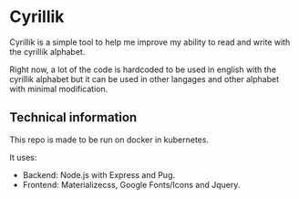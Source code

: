 # Cyrillik

Cyrillik is a simple tool to help me improve my ability to read and write with the cyrillik alphabet.

Right now, a lot of the code is hardcoded to be used in english with the cyrillik alphabet but it can be used in other langages and other alphabet with minimal modification.

## Technical information

This repo is made to be run on docker in kubernetes.

It uses:
- Backend: Node.js with Express and Pug.
- Frontend: Materializecss, Google Fonts/Icons and Jquery.

